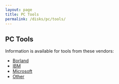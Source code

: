 ```yaml
---
layout: page
title: PC Tools
permalink: /disks/pc/tools/
---
```


PC Tools
---

Information is available for tools from these vendors:

* [Borland](borland/)
* [IBM](ibm/)
* [Microsoft](microsoft/)
* [Other](misc/)
